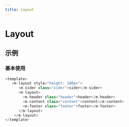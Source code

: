 ```yaml
---
title: Layout
---
```


# Layout

## 示例

### 基本使用

<ClientOnly>
<layout-demo/>
</ClientOnly>

```js
<template>
   <m-layout style="height: 100px">
      <m-sider class="sider">sider</m-sider>
      <m-layout>
        <m-header class="header">header</m-header>
        <m-content class="content">content</m-content>
        <m-footer class="footer">footer</m-footer>
      </m-layout>
    </m-layout>
</template>
```

<!-- ## API

| 属性 | 说明 | 类型 | 默认值 |
| ---- | ---- | ---- | ------ | -->

